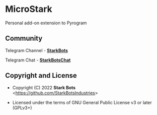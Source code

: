 # MicroStark

Personal add-on extension to Pyrogram

## Community

Telegram Channel - **[StarkBots](https://t.me/StarkBots)**

Telegram Chat - **[StarkBotsChat](https://t.me/StarkBotsChat)**

## Copyright and License

- Copyright (C) 2022 **Stark Bots** <<https://github.com/StarkBotsIndustries>>

- Licensed under the terms of GNU General Public License v3 or later (GPLv3+)
